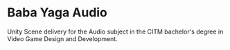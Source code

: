 # Baba Yaga Audio
Unity Scene delivery for the Audio subject in the CITM bachelor's degree in Video Game Design and Development.
